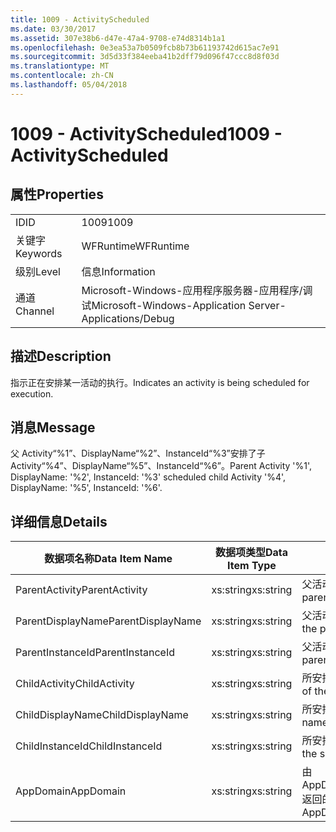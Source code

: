 ```yaml
---
title: 1009 - ActivityScheduled
ms.date: 03/30/2017
ms.assetid: 307e38b6-d47e-47a4-9708-e74d8314b1a1
ms.openlocfilehash: 0e3ea53a7b0509fcb8b73b61193742d615ac7e91
ms.sourcegitcommit: 3d5d33f384eeba41b2dff79d096f47ccc8d8f03d
ms.translationtype: MT
ms.contentlocale: zh-CN
ms.lasthandoff: 05/04/2018
---
```

# <a name="1009---activityscheduled"></a><span data-ttu-id="24ab2-102">1009 - ActivityScheduled</span><span class="sxs-lookup"><span data-stu-id="24ab2-102">1009 - ActivityScheduled</span></span>
## <a name="properties"></a><span data-ttu-id="24ab2-103">属性</span><span class="sxs-lookup"><span data-stu-id="24ab2-103">Properties</span></span>  
  
|||  
|-|-|  
|<span data-ttu-id="24ab2-104">ID</span><span class="sxs-lookup"><span data-stu-id="24ab2-104">ID</span></span>|<span data-ttu-id="24ab2-105">1009</span><span class="sxs-lookup"><span data-stu-id="24ab2-105">1009</span></span>|  
|<span data-ttu-id="24ab2-106">关键字</span><span class="sxs-lookup"><span data-stu-id="24ab2-106">Keywords</span></span>|<span data-ttu-id="24ab2-107">WFRuntime</span><span class="sxs-lookup"><span data-stu-id="24ab2-107">WFRuntime</span></span>|  
|<span data-ttu-id="24ab2-108">级别</span><span class="sxs-lookup"><span data-stu-id="24ab2-108">Level</span></span>|<span data-ttu-id="24ab2-109">信息</span><span class="sxs-lookup"><span data-stu-id="24ab2-109">Information</span></span>|  
|<span data-ttu-id="24ab2-110">通道</span><span class="sxs-lookup"><span data-stu-id="24ab2-110">Channel</span></span>|<span data-ttu-id="24ab2-111">Microsoft-Windows-应用程序服务器-应用程序/调试</span><span class="sxs-lookup"><span data-stu-id="24ab2-111">Microsoft-Windows-Application Server-Applications/Debug</span></span>|  
  
## <a name="description"></a><span data-ttu-id="24ab2-112">描述</span><span class="sxs-lookup"><span data-stu-id="24ab2-112">Description</span></span>  
 <span data-ttu-id="24ab2-113">指示正在安排某一活动的执行。</span><span class="sxs-lookup"><span data-stu-id="24ab2-113">Indicates an activity is being scheduled for execution.</span></span>  
  
## <a name="message"></a><span data-ttu-id="24ab2-114">消息</span><span class="sxs-lookup"><span data-stu-id="24ab2-114">Message</span></span>  
 <span data-ttu-id="24ab2-115">父 Activity“%1”、DisplayName“%2”、InstanceId“%3”安排了子 Activity“%4”、DisplayName“%5”、InstanceId“%6”。</span><span class="sxs-lookup"><span data-stu-id="24ab2-115">Parent Activity '%1', DisplayName: '%2', InstanceId: '%3' scheduled child Activity '%4', DisplayName: '%5', InstanceId: '%6'.</span></span>  
  
## <a name="details"></a><span data-ttu-id="24ab2-116">详细信息</span><span class="sxs-lookup"><span data-stu-id="24ab2-116">Details</span></span>  
  
|<span data-ttu-id="24ab2-117">数据项名称</span><span class="sxs-lookup"><span data-stu-id="24ab2-117">Data Item Name</span></span>|<span data-ttu-id="24ab2-118">数据项类型</span><span class="sxs-lookup"><span data-stu-id="24ab2-118">Data Item Type</span></span>|<span data-ttu-id="24ab2-119">描述</span><span class="sxs-lookup"><span data-stu-id="24ab2-119">Description</span></span>|  
|--------------------|--------------------|-----------------|  
|<span data-ttu-id="24ab2-120">ParentActivity</span><span class="sxs-lookup"><span data-stu-id="24ab2-120">ParentActivity</span></span>|<span data-ttu-id="24ab2-121">xs:string</span><span class="sxs-lookup"><span data-stu-id="24ab2-121">xs:string</span></span>|<span data-ttu-id="24ab2-122">父活动的类型名称。</span><span class="sxs-lookup"><span data-stu-id="24ab2-122">The type name of the parent activity.</span></span>|  
|<span data-ttu-id="24ab2-123">ParentDisplayName</span><span class="sxs-lookup"><span data-stu-id="24ab2-123">ParentDisplayName</span></span>|<span data-ttu-id="24ab2-124">xs:string</span><span class="sxs-lookup"><span data-stu-id="24ab2-124">xs:string</span></span>|<span data-ttu-id="24ab2-125">父活动的显示名称。</span><span class="sxs-lookup"><span data-stu-id="24ab2-125">The display name of the parent activity.</span></span>|  
|<span data-ttu-id="24ab2-126">ParentInstanceId</span><span class="sxs-lookup"><span data-stu-id="24ab2-126">ParentInstanceId</span></span>|<span data-ttu-id="24ab2-127">xs:string</span><span class="sxs-lookup"><span data-stu-id="24ab2-127">xs:string</span></span>|<span data-ttu-id="24ab2-128">父活动的实例 ID。</span><span class="sxs-lookup"><span data-stu-id="24ab2-128">The instance id of the parent activity.</span></span>|  
|<span data-ttu-id="24ab2-129">ChildActivity</span><span class="sxs-lookup"><span data-stu-id="24ab2-129">ChildActivity</span></span>|<span data-ttu-id="24ab2-130">xs:string</span><span class="sxs-lookup"><span data-stu-id="24ab2-130">xs:string</span></span>|<span data-ttu-id="24ab2-131">所安排子活动的类型名称。</span><span class="sxs-lookup"><span data-stu-id="24ab2-131">The type name of the scheduled child activity.</span></span>|  
|<span data-ttu-id="24ab2-132">ChildDisplayName</span><span class="sxs-lookup"><span data-stu-id="24ab2-132">ChildDisplayName</span></span>|<span data-ttu-id="24ab2-133">xs:string</span><span class="sxs-lookup"><span data-stu-id="24ab2-133">xs:string</span></span>|<span data-ttu-id="24ab2-134">所安排子活动的显示名称。</span><span class="sxs-lookup"><span data-stu-id="24ab2-134">The display name of the scheduled child activity.</span></span>|  
|<span data-ttu-id="24ab2-135">ChildInstanceId</span><span class="sxs-lookup"><span data-stu-id="24ab2-135">ChildInstanceId</span></span>|<span data-ttu-id="24ab2-136">xs:string</span><span class="sxs-lookup"><span data-stu-id="24ab2-136">xs:string</span></span>|<span data-ttu-id="24ab2-137">所安排子活动的实例 ID。</span><span class="sxs-lookup"><span data-stu-id="24ab2-137">The instance id of the scheduled child activity.</span></span>|  
|<span data-ttu-id="24ab2-138">AppDomain</span><span class="sxs-lookup"><span data-stu-id="24ab2-138">AppDomain</span></span>|<span data-ttu-id="24ab2-139">xs:string</span><span class="sxs-lookup"><span data-stu-id="24ab2-139">xs:string</span></span>|<span data-ttu-id="24ab2-140">由 AppDomain.CurrentDomain.FriendlyName 返回的字符串。</span><span class="sxs-lookup"><span data-stu-id="24ab2-140">The string returned by AppDomain.CurrentDomain.FriendlyName.</span></span>|
